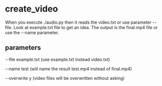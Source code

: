 # create_video

When you execute ./audio.py then it reads the video.txt or use parameter --file.
Look at example.txt file to get an idea.
The output is the final.mp4 file or use the --name parameter.

## parameters
--file example.txt (use example.txt instead video.txt)

--name test (will name the result test.mp4 instead of final.mp4)

--overwrite y (video files will be overwritten without asking)

